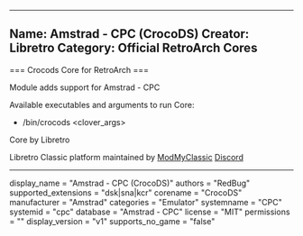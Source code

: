 -----------------------
Name: Amstrad - CPC (CrocoDS)
Creator: Libretro
Category: Official RetroArch Cores
-----------------------

=== Crocods Core for RetroArch ===

Module adds support for Amstrad - CPC

Available executables and arguments to run Core:
- /bin/crocods <rom> <clover_args>

Core by Libretro

Libretro Classic platform maintained by [ModMyClassic](https://modmyclassic.com) [Discord](https://discordapp.com/invite/8gygsrw)

-----------------------

display_name = "Amstrad - CPC (CrocoDS)"
authors = "RedBug"
supported_extensions = "dsk|sna|kcr"
corename = "CrocoDS"
manufacturer = "Amstrad"
categories = "Emulator"
systemname = "CPC"
systemid = "cpc"
database = "Amstrad - CPC"
license = "MIT"
permissions = ""
display_version = "v1"
supports_no_game = "false"
